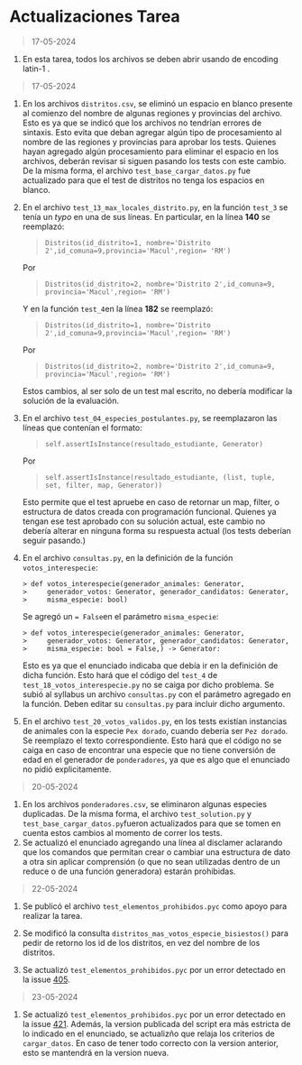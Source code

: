 # Actualizaciones Tarea

> 17-05-2024

1. En esta tarea, todos los archivos se deben abrir usando de encoding latin-1 .

> 17-05-2024

1. En los archivos `distritos.csv`, se eliminó un espacio en blanco presente al comienzo del nombre de algunas regiones y provincias del archivo. Esto es ya que se indicó que los archivos no tendrían errores de sintaxis. Esto evita que deban agregar algún tipo de procesamiento al nombre de las regiones y provincias para aprobar los tests. Quienes hayan agregado algún procesamiento para eliminar el espacio en los archivos, deberán revisar si siguen pasando los tests con este cambio. De la misma forma, el archivo `test_base_cargar_datos.py` fue actualizado para que el test de distritos no tenga los espacios en blanco.

2. En el archivo `test_13_max_locales_distrito.py`, en la función `test_3` se tenía un _typo_ en una de sus líneas. En particular, en la línea **140** se reemplazó:

    > `Distritos(id_distrito=1, nombre='Distrito 2',id_comuna=9,provincia='Macul',region= 'RM')`
    
   Por 
    
    >`Distritos(id_distrito=2, nombre='Distrito 2',id_comuna=9,   provincia='Macul',region= 'RM')`

	Y en la función `test_4`en la línea **182** se reemplazó: 

	> `Distritos(id_distrito=1, nombre='Distrito 2',id_comuna=9,provincia='Macul',region= 'RM')`
    
   Por 
    
    > `Distritos(id_distrito=2, nombre='Distrito 2',id_comuna=9,   provincia='Macul',region= 'RM')`

    
    Estos cambios, al ser solo de un test mal escrito, no debería modificar la solución de la evaluación.

3. En el archivo `test_04_especies_postulantes.py`, se reemplazaron las líneas que contenían el formato:
   > `self.assertIsInstance(resultado_estudiante, Generator)`

   Por

   > `self.assertIsInstance(resultado_estudiante, (list, tuple, set, filter, map, Generator))`

   Esto permite que el test apruebe en caso de retornar un map, filter, o estructura de datos creada con programación funcional. Quienes ya tengan ese test aprobado con su solución actual, este cambio no debería alterar en ninguna forma su respuesta actual (los tests deberían seguir pasando.)

4. En el archivo `consultas.py`, en la definición de la función `votos_interespecie`:

      ```
      > def votos_interespecie(generador_animales: Generator,
      >     generador_votos: Generator, generador_candidatos: Generator,
      >     misma_especie: bool) 
      ```
    Se agregó un `= False`en el parámetro `misma_especie`:
    
      ```
      > def votos_interespecie(generador_animales: Generator,
      >     generador_votos: Generator, generador_candidatos: Generator,
      >     misma_especie: bool = False,) -> Generator:
      ```
      Esto es ya que el enunciado indicaba que debía ir en la definición de dicha función. Esto hará que el código del `test_4` de `test_18_votos_interespecie.py` no se caiga por dicho problema. Se subió al syllabus un archivo `consultas.py` con el parámetro agregado en la función. Deben editar su `consultas.py` para incluir dicho argumento.

5. En el archivo `test_20_votos_validos.py`, en los tests existían instancias de animales con la especie `Pex dorado`, cuando debería ser `Pez dorado`. Se reemplazo el texto correspondiente. Esto hará que el código no se caiga en caso de encontrar una especie que no tiene conversión de edad en el generador de `ponderadores`, ya que es algo que el enunciado no pidió explicitamente.

> 20-05-2024

1. En los archivos `ponderadores.csv`, se eliminaron algunas especies duplicadas. De la misma forma, el archivo `test_solution.py` y `test_base_cargar_datos.py`fueron actualizados para que se tomen en cuenta estos cambios al momento de correr los tests. 
2. Se actualizó el enunciado agregando una línea al disclamer aclarando que los comandos que permitan crear o cambiar una estructura de dato a otra sin aplicar comprensión (o que no sean utilizadas dentro de un reduce o de una función
generadora) estarán prohibidas. 


> 22-05-2024
1. Se publicó el archivo `test_elementos_prohibidos.pyc` como apoyo para realizar la tarea.

2. Se modificó la consulta `distritos_mas_votos_especie_bisiestos()` para pedir de retorno los id de los distritos, en vez del nombre de los distritos.
  
3. Se actualizó `test_elementos_prohibidos.pyc` por un error detectado en la issue [405](https://github.com/IIC2233/Syllabus/issues/405).


> 23-05-2024
  
1. Se actualizó `test_elementos_prohibidos.pyc` por un error detectado en la issue [421](https://github.com/IIC2233/Syllabus/issues/421). Además, la version publicada del script era más estricta de lo indicado en el enunciado, se actualizño que relaja los criterios de `cargar_datos`. En caso de tener todo correcto con la version anterior, esto se mantendrá en la version nueva.
